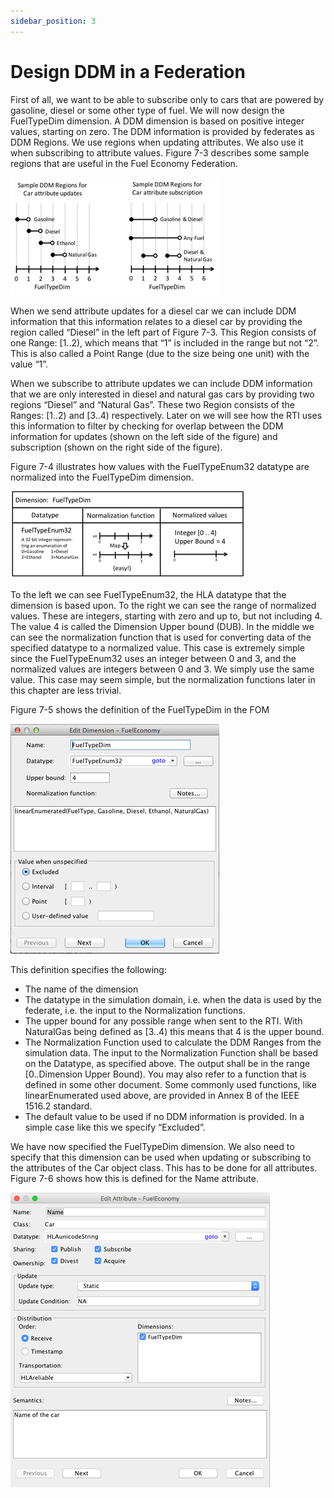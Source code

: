 ```yaml
---
sidebar_position: 3
---
```


# Design DDM in a Federation

First of all, we want to be able to subscribe only to cars that are powered by gasoline, diesel or some other type of fuel. We will now design the FuelTypeDim dimension. A DDM dimension is based on positive integer values, starting on zero. The DDM information is provided by federates as DDM Regions. We use regions when updating attributes. We also use it when subscribing to attribute values. Figure 7-3 describes some sample regions that are useful in the Fuel Economy Federation.

![3-sample-regions.png](img%2F3-sample-regions.png)

When we send attribute updates for a diesel car we can include DDM information that this information relates to a diesel car by providing the region called “Diesel” in the left part of Figure 7-3. This Region consists of one Range: [1..2), which means that “1” is included in the range but not “2”. This is also called a Point Range (due to the size being one unit) with the value “1”.

When we subscribe to attribute updates we can include DDM information that we are only interested in diesel and natural gas cars by providing two regions “Diesel” and “Natural Gas”. These two Region consists of the Ranges: [1..2) and [3..4) respectively. Later on we will see how the RTI uses this information to filter by checking for overlap between the DDM information for updates (shown on the left side of the figure) and subscription (shown on the right side of the figure).

Figure 7-4 illustrates how values with the FuelTypeEnum32 datatype are normalized into the FuelTypeDim dimension.

![4-fuelTypeDim-normalized.png](img%2F4-fuelTypeDim-normalized.png)

To the left we can see FuelTypeEnum32, the HLA datatype that the dimension is based upon. To the right we can see the range of normalized values. These are integers, starting with zero and up to, but not including 4. The value 4 is called the Dimension Upper bound (DUB). In the middle we can see the normalization function that is used for converting data of the specified datatype to a normalized value. This case is extremely simple since the FuelTypeEnum32 uses an integer between 0 and 3, and the normalized values are integers between 0 and 3. We simply use the same value. This case may seem simple, but the normalization functions later in this chapter are less trivial.

Figure 7-5 shows the definition of the FuelTypeDim in the FOM

![5-fom-subscribe-with-ddm.png](img%2F5-fom-subscribe-with-ddm.png)

This definition specifies the following:

- The name of the dimension
- The datatype in the simulation domain, i.e. when the data is used by the federate, i.e. the input to the Normalization functions.
- The upper bound for any possible range when sent to the RTI. With NaturalGas being defined as [3..4) this means that 4 is the upper bound.
- The Normalization Function used to calculate the DDM Ranges from the simulation data. The input to the Normalization Function shall be based on the Datatype, as specified above. The output shall be in the range [0..Dimension Upper Bound). You may also refer to a function that is defined in some other document. Some commonly used functions, like linearEnumerated used above, are provided in Annex B of the IEEE 1516.2 standard.
- The default value to be used if no DDM information is provided. In a simple case like this we specify “Excluded”.

We have now specified the FuelTypeDim dimension. We also need to specify that this dimension can be used when updating or subscribing to the attributes of the Car object class. This has to be done for all attributes. Figure 7-6 shows how this is defined for the Name attribute.

![6-attribute-ddm.png](img%2F6-attribute-ddm.png)